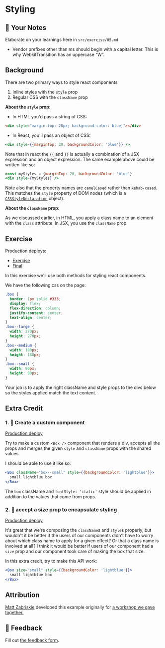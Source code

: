 # Styling

## 📝 Your Notes

Elaborate on your learnings here in `src/exercise/05.md`

- Vendor prefixes other than ms should begin with a capital letter. This is why
  WebkitTransition has an uppercase “W”.

## Background

There are two primary ways to style react components

1. Inline styles with the `style` prop
2. Regular CSS with the `className` prop

**About the `style` prop:**

- In HTML you'd pass a string of CSS:

```html
<div style="margin-top: 20px; background-color: blue;"></div>
```

- In React, you'll pass an object of CSS:

```jsx
<div style={{marginTop: 20, backgroundColor: 'blue'}} />
```

Note that in react the `{{` and `}}` is actually a combination of a JSX
expression and an object expression. The same example above could be written
like so:

```jsx
const myStyles = {marginTop: 20, backgroundColor: 'blue'}
<div style={myStyles} />
```

Note also that the property names are `camelCased` rather than `kebab-cased`.
This matches the `style` property of DOM nodes (which is a
[`CSSStyleDeclaration`](https://developer.mozilla.org/en-US/docs/Web/API/CSSStyleDeclaration)
object).

**About the `className` prop:**

As we discussed earlier, in HTML, you apply a class name to an element with the
`class` attribute. In JSX, you use the `className` prop.

## Exercise

Production deploys:

- [Exercise](http://react-fundamentals.netlify.app/isolated/exercise/05.js)
- [Final](http://react-fundamentals.netlify.app/isolated/final/05.js)

In this exercise we'll use both methods for styling react components.

We have the following css on the page:

```css
.box {
  border: 1px solid #333;
  display: flex;
  flex-direction: column;
  justify-content: center;
  text-align: center;
}
.box--large {
  width: 270px;
  height: 270px;
}
.box--medium {
  width: 180px;
  height: 180px;
}
.box--small {
  width: 90px;
  height: 90px;
}
```

Your job is to apply the right className and style props to the divs below so
the styles applied match the text content.

## Extra Credit

### 1. 💯 Create a custom component

[Production deploy](http://react-fundamentals.netlify.app/isolated/final/05.extra-1.js)

Try to make a custom `<Box />` component that renders a div, accepts all the
props and merges the given `style` and `className` props with the shared values.

I should be able to use it like so:

```jsx
<Box className="box--small" style={{backgroundColor: 'lightblue'}}>
  small lightblue box
</Box>
```

The `box` className and `fontStyle: 'italic'` style should be applied in
addition to the values that come from props.

### 2. 💯 accept a size prop to encapsulate styling

[Production deploy](http://react-fundamentals.netlify.app/isolated/final/05.extra-2.js)

It's great that we're composing the `className`s and `style`s properly, but
wouldn't it be better if the users of our components didn't have to worry about
which class name to apply for a given effect? Or that a class name is involved
at all? I think it would be better if users of our component had a `size` prop
and our component took care of making the box that size.

In this extra credit, try to make this API work:

```jsx
<Box size="small" style={{backgroundColor: 'lightblue'}}>
  small lightblue box
</Box>
```

## Attribution

[Matt Zabriskie](https://twitter.com/mzabriskie) developed this example
originally for
[a workshop we gave together.](https://github.com/mzabriskie/react-workshop)

## 🦉 Feedback

Fill out
[the feedback form](https://ws.kcd.im/?ws=React%20Fundamentals%20%E2%9A%9B&e=05%3A%20Styling&em=habibullah.rezaie.8%40gmail.com).
